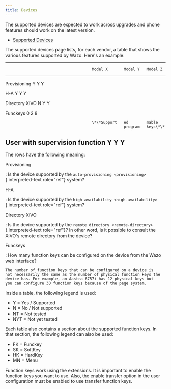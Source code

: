 ```yaml
---
title: Devices
---
```


The supported devices are expected to work across upgrades and phone
features should work on the latest version.

- [Supported Devices](/uc-doc/ecosystem/supported_devices)

The supported devices page lists, for each vendor, a table that shows
the various features supported by Wazo. Here\'s an example:

  -----------------------------------------------------------------------------
                                          Model X       Model Y   Model Z
  --------------------------------------- ------------- --------- -------------
  Provisioning                            Y             Y         Y

  H-A                                     Y             Y         Y

  Directory XIVO                          N             Y         Y

  Funckeys                                0             2         8

                                          \*\*Support   ed        mable
                                                        program   keys\*\*

  User with supervision function          Y             Y         Y
  -----------------------------------------------------------------------------

The rows have the following meaning:

Provisioning

:   Is the device supported by the
    `auto-provisioning <provisioning>`{.interpreted-text role="ref"}
    system?

H-A

:   Is the device supported by the
    `high availability <high-availability>`{.interpreted-text
    role="ref"} system?

Directory XiVO

:   Is the device supported by the
    `remote directory <remote-directory>`{.interpreted-text role="ref"}?
    In other word, is it possible to consult the XiVO\'s remote
    directory from the device?

Funckeys

:   How many function keys can be configured on the device from the Wazo
    web interface?

    The number of function keys that can be configured on a device is
    not necessarily the same as the number of physical function keys the
    device has. For example, an Aastra 6757i has 12 physical keys but
    you can configure 30 function keys because of the page system.

Inside a table, the following legend is used:

-   Y = Yes / Supported
-   N = No / Not supported
-   NT = Not tested
-   NYT = Not yet tested

Each table also contains a section about the supported function keys. In
that section, the following legend can also be used:

-   FK = Funckey
-   SK = SoftKey
-   HK = HardKey
-   MN = Menu

Function keys work using the extensions. It is important to enable the
function keys you want to use. Also, the enable transfer option in the
user configuration must be enabled to use transfer function keys.
